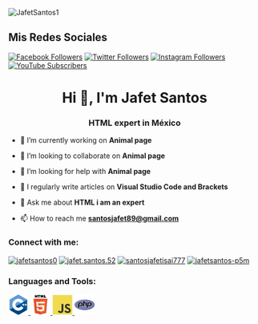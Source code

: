 
![JafetSantos1](https://github.com/user-attachments/assets/4c6b2ffd-7a36-49cc-b46f-1ac08080034b)
## Mis Redes Sociales



[![Facebook Followers](https://img.shields.io/badge/Facebook%20Followers-76-blue?style=for-the-badge&logo=facebook&logoColor=white)](https://www.facebook.com/jafet.santos.52)
[![Twitter Followers](https://img.shields.io/badge/Twitter%20Followers-10-blue?style=for-the-badge&logo=twitter&logoColor=white)](https://twitter.com/JafetSantos0)
[![Instagram Followers](https://img.shields.io/badge/Instagram%20Followers-6-pink?style=for-the-badge&logo=instagram&logoColor=white)](https://www.instagram.com/santosjafetisai777)
[![YouTube Subscribers](https://img.shields.io/badge/YouTube%20Subscribers-5-red?style=for-the-badge&logo=youtube&logoColor=white)](https://www.youtube.com/c/jafetsantos-p5m)

<h1 align="center">Hi 👋, I'm Jafet Santos</h1>
<h3 align="center">HTML expert in México</h3>

- 🔭 I’m currently working on **Animal page**

- 👯 I’m looking to collaborate on **Animal page**

- 🤝 I’m looking for help with **Animal page**

- 📝 I regularly write articles on **Visual Studio Code and Brackets**


- 💬 Ask me about **HTML i am an expert**

- 📫 How to reach me **santosjafet89@gmail.com**

<h3 align="left">Connect with me:</h3>
<p align="left">
<a href="https://twitter.com/jafetsantos0" target="blank"><img align="center" src="https://raw.githubusercontent.com/rahuldkjain/github-profile-readme-generator/master/src/images/icons/Social/twitter.svg" alt="jafetsantos0" height="30" width="40" /></a>
<a href="https://fb.com/jafet.santos.52" target="blank"><img align="center" src="https://raw.githubusercontent.com/rahuldkjain/github-profile-readme-generator/master/src/images/icons/Social/facebook.svg" alt="jafet.santos.52" height="30" width="40" /></a>
<a href="https://instagram.com/santosjafetisai777" target="blank"><img align="center" src="https://raw.githubusercontent.com/rahuldkjain/github-profile-readme-generator/master/src/images/icons/Social/instagram.svg" alt="santosjafetisai777" height="30" width="40" /></a>
<a href="https://www.youtube.com/c/jafetsantos-p5m" target="blank"><img align="center" src="https://raw.githubusercontent.com/rahuldkjain/github-profile-readme-generator/master/src/images/icons/Social/youtube.svg" alt="jafetsantos-p5m" height="30" width="40" /></a>
</p>

<h3 align="left">Languages and Tools:</h3>
<p align="left"> <a href="https://www.w3schools.com/cpp/" target="_blank" rel="noreferrer"> <img src="https://raw.githubusercontent.com/devicons/devicon/master/icons/cplusplus/cplusplus-original.svg" alt="cplusplus" width="40" height="40"/> </a> <a href="https://www.w3.org/html/" target="_blank" rel="noreferrer"> <img src="https://raw.githubusercontent.com/devicons/devicon/master/icons/html5/html5-original-wordmark.svg" alt="html5" width="40" height="40"/> </a> <a href="https://developer.mozilla.org/en-US/docs/Web/JavaScript" target="_blank" rel="noreferrer"> <img src="https://raw.githubusercontent.com/devicons/devicon/master/icons/javascript/javascript-original.svg" alt="javascript" width="40" height="40"/> </a> <a href="https://www.php.net" target="_blank" rel="noreferrer"> <img src="https://raw.githubusercontent.com/devicons/devicon/master/icons/php/php-original.svg" alt="php" width="40" height="40"/> </a> </p>
